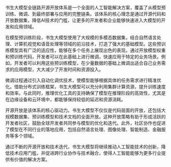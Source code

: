 书生大模型全链路开源开放体系是一个全面的人工智能解决方案，覆盖了从模型预训练、微调、到最终部署与应用的完整链条。该体系的核心理念是通过开源代码和开放数据集，降低AI技术的门槛，让更多的开发者和企业能够快速进入大模型的开发和应用领域。

在模型预训练阶段，书生大模型使用了大规模的多模态数据集，结合自然语言处理、计算机视觉和语音处理等领域的前沿技术，打造了强大的基础模型。这些预训练模型具有广泛的适应性，能够在多个任务上展现出色的表现。通过开放模型权重和预训练代码，开发者可以在此基础上进行微调，快速应用于特定的业务场景。例如，开发者可以利用这些预训练模型，在少量数据的基础上微调出适合自己业务需求的应用模型，大大减少了开发时间和资源投入。

微调过程通过引入自动化调优技术，使模型能够根据具体的任务需求进行精准优化。借助分布式训练框架，书生大模型可以充分利用集群计算资源，提升训练速度和效率。与此同时，推理优化工具的支持确保了模型在推理阶段的高效性，尤其是在边缘设备和云环境中，都能够保持较低的延迟和资源消耗。

开源开放是该体系的核心驱动力。书生大模型不仅仅是代码层面的开放，还包括大规模数据集、预训练模型和技术文档的全面开放。这种开放策略有助于形成活跃的开发者社区，鼓励全球开发者共同参与模型的优化和迭代。此外，社区协作也促进了模型在不同行业的落地应用，包括自然语言处理、图像处理、智能制造、金融服务等多个领域。

通过不断的开源开放和技术迭代，书生大模型将继续推动人工智能技术的创新，降低技术应用门槛，并促进跨行业协作与技术融合，使得人工智能能够为更多行业提供有价值的解决方案。
